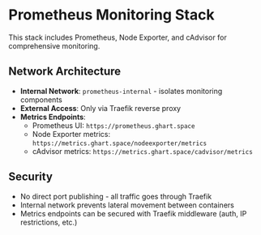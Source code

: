# Prometheus Monitoring Stack

This stack includes Prometheus, Node Exporter, and cAdvisor for comprehensive monitoring.

## Network Architecture

- **Internal Network**: `prometheus-internal` - isolates monitoring components
- **External Access**: Only via Traefik reverse proxy
- **Metrics Endpoints**:
  - Prometheus UI: `https://prometheus.ghart.space`
  - Node Exporter metrics: `https://metrics.ghart.space/nodeexporter/metrics`  
  - cAdvisor metrics: `https://metrics.ghart.space/cadvisor/metrics`

## Security

- No direct port publishing - all traffic goes through Traefik
- Internal network prevents lateral movement between containers
- Metrics endpoints can be secured with Traefik middleware (auth, IP restrictions, etc.)


